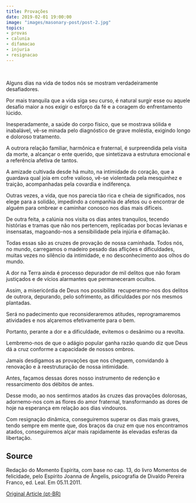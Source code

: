 ```yaml
---
title: Provações
date: 2019-02-01 19:00:00
image: "images/masonary-post/post-2.jpg"
topics: 
- provas
- calunia
- difamacao
- injuria
- resignacao
---
```

 

Alguns dias na vida de todos nós se mostram verdadeiramente desafiadores.

Por mais tranquila que a vida siga seu curso, é natural surgir esse ou aquele
desafio maior a nos exigir o esforço da fé e a coragem do enfrentamento lúcido.

Inesperadamente, a saúde do corpo físico, que se mostrava sólida e inabalável,
vê-se minada pelo diagnóstico de grave moléstia, exigindo longo e doloroso
tratamento.

A outrora relação familiar, harmônica e fraternal, é surpreendida pela visita
da morte, a alcançar o ente querido, que sintetizava a estrutura emocional e a
referência afetiva de tantos.

A amizade cultivada desde há muito, na intimidade do coração, que a guardava
qual joia em cofre valioso, vê-se violentada pela mesquinhez e traição,
acompanhadas pela covardia e indiferença.

Outras vezes, a vida, que nos parecia tão rica e cheia de significados, nos
elege para a solidão, impedindo a companhia de afetos ou o encontrar de alguém
para ombrear e caminhar conosco nos dias mais difíceis.

De outra feita, a calúnia nos visita os dias antes tranquilos, tecendo
histórias e tramas que não nos pertencem, replicadas por bocas levianas e
insensatas, magoando-nos a sensibilidade pela injúria e difamação.

Todas essas são as cruzes de provação de nossa caminhada. Todos nós, no mundo,
carregamos o madeiro pesado das aflições e dificuldades, muitas vezes no
silêncio da intimidade, e no desconhecimento aos olhos do mundo.

A dor na Terra ainda é processo depurador de mil delitos que não foram
justiçados e de vícios alarmantes que permaneceram ocultos.

Assim, a misericórdia de Deus nos possibilita  recuperarmo-nos dos delitos de
outrora, depurando, pelo sofrimento, as dificuldades por nós mesmos plantadas.

Será no padecimento que reconsideraremos atitudes, reprogramaremos atividades e
nos alçaremos efetivamente para o bem.

Portanto, perante a dor e a dificuldade, evitemos o desânimo ou a revolta.

Lembremo-nos de que o adágio popular ganha razão quando diz que Deus dá a cruz
conforme a capacidade de nossos ombros.

Jamais desdigamos as provações que nos cheguem, convidando à renovação e à
reestruturação de nossa intimidade.

Antes, façamos dessas dores nosso instrumento de redenção e ressarcimento dos
débitos de antes.

Desse modo, ao nos sentirmos atados às cruzes das provações dolorosas,
adornemo-nos com as flores do amor fraternal, transformando as dores de hoje na
esperança em relação aos dias vindouros.

Com resignação dinâmica, conseguiremos superar os dias mais graves, tendo
sempre em mente que, dos braços da cruz em que nos encontramos atados,
conseguiremos alçar mais rapidamente às elevadas esferas da libertação.


## Source
Redação do Momento Espírita, com base no cap. 13, do livro Momentos de
felicidade, pelo Espírito Joanna de Ângelis, psicografia de Divaldo Pereira
Franco, ed. Leal.
Em 05.11.2011.


[Original Article (pt-BR)](http://www.momento.com.br/pt/ler_texto.php?id=3221)

